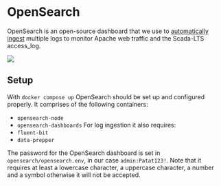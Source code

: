 # OpenSearch
OpenSearch is an open-source dashboard that we use to [automatically ingest](https://opensearch.org/docs/latest/observing-your-data/log-ingestion/) multiple logs to monitor Apache web traffic and the Scada-LTS access_log.

![](https://opensearch.org/docs/latest/images/la.png)

## Setup
With `docker compose up` OpenSearch should be set up and configured properly. It comprises of the following containers:
- `opensearch-node`
- `opensearch-dashboards`
For log ingestion it also requires:
- `fluent-bit`
- `data-prepper`

The password for the OpenSearch dashboard is set in `opensearch/opensearch.env`, in our case `admin:Patat123!`. Note that it requires at least a lowercase character, a uppercase character, a number and a symbol otherwise it will not be accepted.
